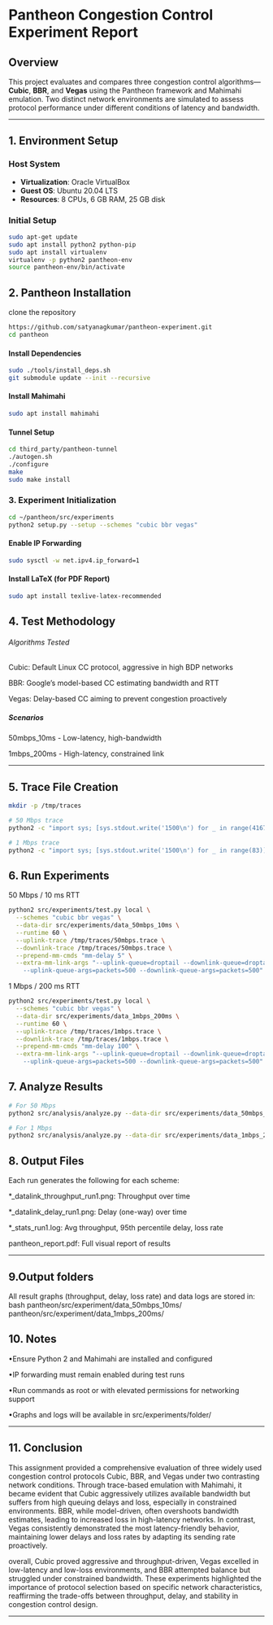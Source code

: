 # Pantheon Congestion Control Experiment Report

## Overview
This project evaluates and compares three congestion control algorithms—**Cubic**, **BBR**, and **Vegas** using the Pantheon framework and Mahimahi emulation. Two distinct network environments are simulated to assess protocol performance under different conditions of latency and bandwidth.

---

## 1. Environment Setup

### Host System
- **Virtualization**: Oracle VirtualBox
- **Guest OS**: Ubuntu 20.04 LTS
- **Resources**: 8 CPUs, 6 GB RAM, 25 GB disk

### Initial Setup
```bash
sudo apt-get update
sudo apt install python2 python-pip
sudo apt install virtualenv
virtualenv -p python2 pantheon-env
source pantheon-env/bin/activate
```

## 2. Pantheon Installation

clone the repository

```bash
https://github.com/satyanagkumar/pantheon-experiment.git 
cd pantheon
```

#### Install Dependencies
```bash
sudo ./tools/install_deps.sh
git submodule update --init --recursive
```
#### Install Mahimahi
```bash
sudo apt install mahimahi
```
#### Tunnel Setup
```bash
cd third_party/pantheon-tunnel
./autogen.sh
./configure
make
sudo make install
```
### 3. Experiment Initialization
```bash
cd ~/pantheon/src/experiments
python2 setup.py --setup --schemes "cubic bbr vegas"
```
#### Enable IP Forwarding
```bash
sudo sysctl -w net.ipv4.ip_forward=1
```
#### Install LaTeX (for PDF Report)
```bash
sudo apt install texlive-latex-recommended
```

## 4. Test Methodology

###### Algorithms Tested

Cubic: Default Linux CC protocol, aggressive in high BDP networks

BBR: Google’s model-based CC estimating bandwidth and RTT

Vegas: Delay-based CC aiming to prevent congestion proactively



##### Scenarios

50mbps_10ms - Low-latency, high-bandwidth

1mbps_200ms - High-latency, constrained link

---

## 5. Trace File Creation
```bash
mkdir -p /tmp/traces

# 50 Mbps trace
python2 -c "import sys; [sys.stdout.write('1500\n') for _ in range(4167)]" > /tmp/traces/50mbps.trace

# 1 Mbps trace
python2 -c "import sys; [sys.stdout.write('1500\n') for _ in range(83)]" > /tmp/traces/1mbps.trace
```
## 6. Run Experiments
50 Mbps / 10 ms RTT


```bash
python2 src/experiments/test.py local \
  --schemes "cubic bbr vegas" \
  --data-dir src/experiments/data_50mbps_10ms \
  --runtime 60 \
  --uplink-trace /tmp/traces/50mbps.trace \
  --downlink-trace /tmp/traces/50mbps.trace \
  --prepend-mm-cmds "mm-delay 5" \
  --extra-mm-link-args "--uplink-queue=droptail --downlink-queue=droptail \
    --uplink-queue-args=packets=500 --downlink-queue-args=packets=500"
```

1 Mbps / 200 ms RTT
```bash
python2 src/experiments/test.py local \
  --schemes "cubic bbr vegas" \
  --data-dir src/experiments/data_1mbps_200ms \
  --runtime 60 \
  --uplink-trace /tmp/traces/1mbps.trace \
  --downlink-trace /tmp/traces/1mbps.trace \
  --prepend-mm-cmds "mm-delay 100" \
  --extra-mm-link-args "--uplink-queue=droptail --downlink-queue=droptail \
    --uplink-queue-args=packets=500 --downlink-queue-args=packets=500"
```

## 7. Analyze Results
```bash
# For 50 Mbps
python2 src/analysis/analyze.py --data-dir src/experiments/data_50mbps_10ms

# For 1 Mbps
python2 src/analysis/analyze.py --data-dir src/experiments/data_1mbps_200ms
```


## 8. Output Files
Each run generates the following for each scheme:

*_datalink_throughput_run1.png: Throughput over time

*_datalink_delay_run1.png: Delay (one-way) over time

*_stats_run1.log: Avg throughput, 95th percentile delay, loss rate

pantheon_report.pdf: Full visual report of results

---

## 9.Output folders
All result graphs (throughput, delay, loss rate) and data logs are stored in:
bash
pantheon/src/experiment/data_50mbps_10ms/
pantheon/src/experiment/data_1mbps_200ms/

## 10. Notes

•Ensure Python 2 and Mahimahi are installed and configured

•IP forwarding must remain enabled during test runs

•Run commands as root or with elevated permissions for networking support

•Graphs and logs will be available in src/experiments/folder/

---

## 11. Conclusion
This assignment provided a comprehensive evaluation of three widely used congestion control protocols Cubic, BBR, and Vegas under two contrasting network conditions. Through trace-based emulation with Mahimahi, it became evident that Cubic aggressively utilizes available bandwidth but suffers from high queuing delays and loss, especially in constrained environments. BBR, while model-driven, often overshoots bandwidth estimates, leading to increased loss in high-latency networks. In contrast, Vegas consistently demonstrated the most latency-friendly behavior, maintaining lower delays and loss rates by adapting its sending rate proactively.

overall, Cubic proved aggressive and throughput-driven, Vegas excelled in low-latency and low-loss environments, and BBR attempted balance but struggled under constrained bandwidth. These experiments highlighted the importance of protocol selection based on specific network characteristics, reaffirming the trade-offs between throughput, delay, and stability in congestion control design.

---
